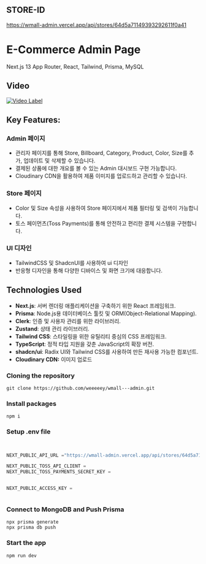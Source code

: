 ## STORE-ID

https://wmall-admin.vercel.app/api/stores/64d5a71149393292611f0a41

# E-Commerce Admin Page

Next.js 13 App Router, React, Tailwind, Prisma, MySQL

## Video

[![Video Label](http://img.youtube.com/vi/-Snlr2dZY4g/0.jpg)](https://youtu.be/-Snlr2dZY4g)

## Key Features:

### **Admin 페이지**

-   관리자 페이지를 통해 Store, Billboard, Category, Product, Color, Size를 추가, 업데이트 및 삭제할 수 있습니다.
-   결제된 상품에 대한 개요를 볼 수 있는 Admin 대시보드 구현 가능합니다.
-   Cloudinary CDN을 활용하여 제품 이미지를 업로드하고 관리할 수 있습니다.

### Store 페이지

-   Color 및 Size 속성을 사용하여 Store 페이지에서 제품 필터링 및 검색이 가능합니다.
-   토스 페이먼츠(Toss Payments)를 통해 안전하고 편리한 결제 시스템을 구현합니다.

### **UI 디자인**

-   TailwindCSS 및 ShadcnUI를 사용하여 ui 디자인
-   반응형 디자인을 통해 다양한 디바이스 및 화면 크기에 대응합니다.

## Technologies Used

-   **Next.js**: 서버 렌더링 애플리케이션을 구축하기 위한 React 프레임워크.
-   **Prisma**: Node.js용 데이터베이스 툴킷 및 ORM(Object-Relational Mapping).
-   **Clerk**: 인증 및 사용자 관리를 위한 라이브러리.
-   **Zustand**: 상태 관리 라이브러리.
-   **Tailwind CSS**: 스타일링을 위한 유틸리티 중심의 CSS 프레임워크.
-   **TypeScript**: 정적 타입 지원을 갖춘 JavaScript의 확장 버전.
-   **shadcn/ui**: Radix UI와 Tailwind CSS를 사용하여 만든 재사용 가능한 컴포넌트.
-   **Cloudinary CDN:** 이미지 업로드

### Cloning the repository

```shell
git clone https://github.com/weeeeey/wmall---admin.git
```

### Install packages

```shell
npm i
```

### Setup .env file

```js


NEXT_PUBLIC_API_URL ="https://wmall-admin.vercel.app/api/stores/64d5a71149393292611f0a41"

NEXT_PUBLIC_TOSS_API_CLIENT =
NEXT_PUBLIC_TOSS_PAYMENTS_SECRET_KEY =


NEXT_PUBLIC_ACCESS_KEY =



```

### Connect to MongoDB and Push Prisma

```shell
npx prisma generate
npx prisma db push
```

### Start the app

```shell
npm run dev
```
